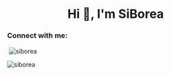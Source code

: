 <h1 align="center">Hi 👋, I'm SiBorea</h1>
<h3 align="left">Connect with me:</h3>
<p align="left">
</p>

<p>&nbsp;<img align="center" src="https://github-readme-stats.vercel.app/api?username=siborea&show_icons=true&locale=en" alt="siborea" /></p>

<p><img align="center" src="https://github-readme-streak-stats.herokuapp.com/?user=siborea&" alt="siborea" /></p>



